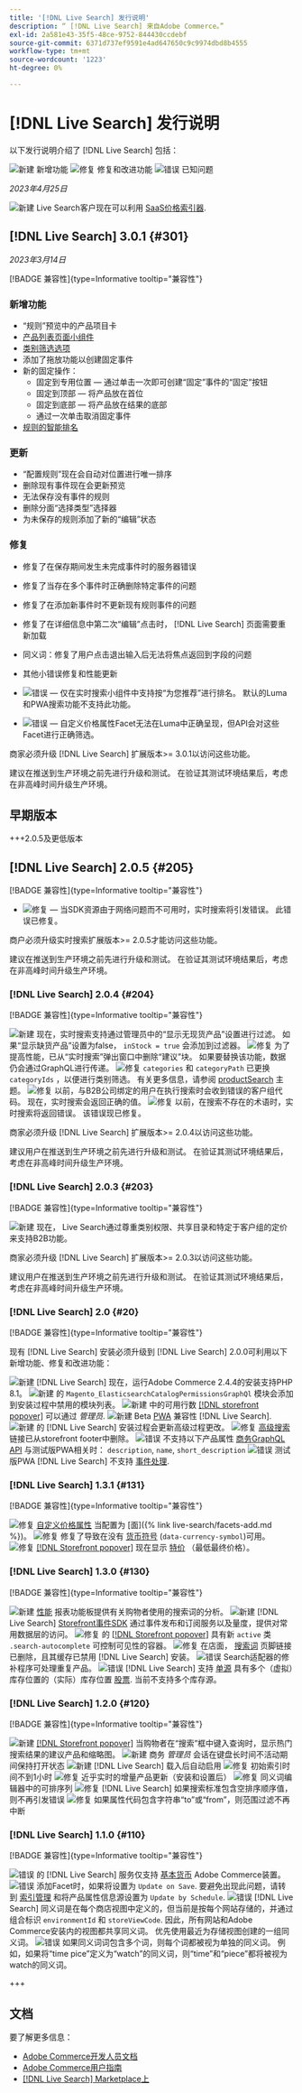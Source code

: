 ```yaml
---
title: '[!DNL Live Search] 发行说明'
description: “ [!DNL Live Search] 来自Adobe Commerce。”
exl-id: 2a581e43-35f5-48ce-9752-844430ccdebf
source-git-commit: 6371d737ef9591e4ad647650c9c9974dbd8b4555
workflow-type: tm+mt
source-wordcount: '1223'
ht-degree: 0%

---
```


# [!DNL Live Search] 发行说明

以下发行说明介绍了 [!DNL Live Search] 包括：

![新建](../assets/new.svg) 新增功能
![修复](../assets/fix.svg) 修复和改进功能
![错误](../assets/bug.svg) 已知问题


_2023年4月25日_

![新建](../assets/new.svg) Live Search客户现在可以利用 [SaaS价格索引器](../price-index/index.md).

## [!DNL Live Search] 3.0.1 {#301}

_2023年3月14日_

[!BADGE 兼容性]{type=Informative tooltip="兼容性"}

### 新增功能

* “规则”预览中的产品项目卡
* [产品列表页面小组件](https://experienceleague.adobe.com/docs/commerce-merchant-services/live-search/live-search-storefront/plp-styling.html)
* [类别筛选选项](https://developer.adobe.com/commerce/webapi/graphql/schema/live-search/queries/product-search/#facets)
* 添加了拖放功能以创建固定事件
* 新的固定操作：
   * 固定到专用位置 — 通过单击一次即可创建“固定”事件的“固定”按钮
   * 固定到顶部 — 将产品放在首位
   * 固定到底部 — 将产品放在结果的底部
   * 通过一次单击取消固定事件
* [规则的智能排名](https://experienceleague.adobe.com/docs/commerce-merchant-services/live-search/live-search-admin/rules/rules-add.html#ranking-type)

### 更新

* “配置规则”现在会自动对位置进行唯一排序
* 删除现有事件现在会更新预览
* 无法保存没有事件的规则
* 删除分面“选择类型”选择器
* 为未保存的规则添加了新的“编辑”状态

### 修复

* 修复了在保存期间发生未完成事件时的服务器错误
* 修复了当存在多个事件时正确删除特定事件的问题
* 修复了在添加新事件时不更新现有规则事件的问题
* 修复了在详细信息中第二次“编辑”点击时， [!DNL Live Search] 页面需要重新加载
* 同义词：修复了用户点击退出输入后无法将焦点返回到字段的问题
* 其他小错误修复和性能更新


* ![错误](../assets/bug.svg)  — 仅在实时搜索小组件中支持按“为您推荐”进行排名。 默认的Luma和PWA搜索功能不支持此功能。
* ![错误](../assets/bug.svg)  — 自定义价格属性Facet无法在Luma中正确呈现，但API会对这些Facet进行正确筛选。

商家必须升级 [!DNL Live Search] 扩展版本>= 3.0.1以访问这些功能。

建议在推送到生产环境之前先进行升级和测试。 在验证其测试环境结果后，考虑在非高峰时间升级生产环境。

## 早期版本

+++2.0.5及更低版本

## [!DNL Live Search] 2.0.5 {#205}

[!BADGE 兼容性]{type=Informative tooltip="兼容性"}

* ![修复](../assets/fix.svg)  — 当SDK资源由于网络问题而不可用时，实时搜索将引发错误。 此错误已修复。

商户必须升级实时搜索扩展版本>= 2.0.5才能访问这些功能。

建议在推送到生产环境之前先进行升级和测试。 在验证其测试环境结果后，考虑在非高峰时间升级生产环境。

### [!DNL Live Search] 2.0.4 {#204}

[!BADGE 兼容性]{type=Informative tooltip="兼容性"}

![新建](../assets/new.svg) 现在，实时搜索支持通过管理员中的“显示无现货产品”设置进行过滤。 如果“显示缺货产品”设置为false， `inStock = true` 会添加到过滤器。
![修复](../assets/fix.svg) 为了提高性能，已从“实时搜索”弹出窗口中删除“建议”块。 如果要替换该功能，数据仍会通过GraphQL进行传递。
![修复](../assets/fix.svg) `categories` 和 `categoryPath` 已更换 `categoryIds` ，以便进行类别筛选。 有关更多信息，请参阅 [productSearch](https://developer.adobe.com/commerce/webapi/graphql/schema/live-search/queries/product-search/) 主题。
![修复](../assets/fix.svg) 以前，与B2B公司绑定的用户在执行搜索时会收到错误的客户组代码。 现在，实时搜索会返回正确的值。
![修复](../assets/fix.svg) 以前，在搜索不存在的术语时，实时搜索将返回错误。 该错误现已修复。

商家必须升级 [!DNL Live Search] 扩展版本>= 2.0.4以访问这些功能。

建议用户在推送到生产环境之前先进行升级和测试。 在验证其测试环境结果后，考虑在非高峰时间升级生产环境。

### [!DNL Live Search] 2.0.3 {#203}

[!BADGE 兼容性]{type=Informative tooltip="兼容性"}

![新建](../assets/new.svg) 现在， Live Search通过尊重类别权限、共享目录和特定于客户组的定价来支持B2B功能。

商家必须升级 [!DNL Live Search] 扩展版本>= 2.0.3以访问这些功能。

建议用户在推送到生产环境之前先进行升级和测试。 在验证其测试环境结果后，考虑在非高峰时间升级生产环境。

### [!DNL Live Search] 2.0 {#20}

[!BADGE 兼容性]{type=Informative tooltip="兼容性"}

现有 [!DNL Live Search] 安装必须升级到 [!DNL Live Search] 2.0.0可利用以下新增功能、修复和改进功能：

![新建](../assets/new.svg) [!DNL Live Search] 现在，运行Adobe Commerce 2.4.4的安装支持PHP 8.1。
![新建](../assets/new.svg) 的 `Magento_ElasticsearchCatalogPermissionsGraphQl` 模块会添加到安装过程中禁用的模块列表。
![新建](../assets/new.svg) 中的可用行数 [[!DNL storefront popover]](quick-tour.md) 可以通过 *管理员*.
![新建](../assets/new.svg) Beta [PWA](https://developer.adobe.com/commerce/pwa-studio/) 兼容性 [!DNL Live Search].
![新建](../assets/new.svg) 的 [!DNL Live Search] 安装过程会更新高级过程更改。
![修复](../assets/fix.svg) [高级搜索](https://experienceleague.adobe.com/docs/commerce-admin/catalog/catalog/search/search.html#advanced-search) 链接已从storefront footer中删除。
![错误](../assets/bug.svg) 不支持以下产品属性 [商务GraphQL API](https://developer.adobe.com/commerce/webapi/graphql/) 与测试版PWA相关时： `description`, `name`, `short_description`
![错误](../assets/bug.svg) 测试版PWA [!DNL Live Search] 不支持 [事件处理](https://developer.adobe.com/commerce/services/shared-services/storefront-events/sdk/).

### [!DNL Live Search] 1.3.1 {#131}

[!BADGE 兼容性]{type=Informative tooltip="兼容性"}

![修复](../assets/fix.svg) [自定义价格属性](https://experienceleague.adobe.com/docs/commerce-admin/catalog/product-attributes/attributes-input-types.html) 当配置为 [面]({% link live-search/facets-add.md %})。
![修复](../assets/fix.svg) 修复了导致在没有 [货币符号](https://experienceleague.adobe.com/docs/commerce-admin/stores-sales/site-store/currency/currency-configuration.html#step-5%3A-customize-currency-symbols-(optional)) (`data-currency-symbol`)可用。
![修复](../assets/fix.svg) [[!DNL Storefront popover]](storefront-popover.md) 现在显示 [特价](https://experienceleague.adobe.com/docs/commerce-admin/catalog/products/pricing/product-price-special.html) （最低最终价格）。

### [!DNL Live Search] 1.3.0 {#130}

[!BADGE 兼容性]{type=Informative tooltip="兼容性"}

![新建](../assets/new.svg) [性能](performance.md) 报表功能板提供有关购物者使用的搜索词的分析。
![新建](../assets/new.svg) [!DNL Live Search] [Storefront事件SDK](https://developer.adobe.com/commerce/services/shared-services/storefront-events/sdk/) 通过事件发布和订阅服务以及量度，提供对常用数据层的访问。
![修复](../assets/fix.svg) 的 [[!DNL Storefront popover]](storefront-popover.md) 具有新 `active` 类 `.search-autocomplete` 可控制可见性的容器。
![修复](../assets/fix.svg) 在店面， [搜索词](https://experienceleague.adobe.com/docs/commerce-admin/catalog/catalog/search/search-terms.html#popular-search-terms) 页脚链接已删除，且其缓存已禁用 [!DNL Live Search] 安装。
![错误](../assets/bug.svg) Search适配器的修补程序可处理重复产品。
![错误](../assets/bug.svg) [!DNL Live Search] 支持 [单源](https://experienceleague.adobe.com/docs/commerce-admin/inventory/sources/sources-manage.html) 具有多个（虚拟）库存位置的（实际）库存位置 [股票](https://experienceleague.adobe.com/docs/commerce-admin/inventory/stocks/stocks-manage.html). 当前不支持多个库存源。

### [!DNL Live Search] 1.2.0 {#120}

[!BADGE 兼容性]{type=Informative tooltip="兼容性"}

![新建](../assets/new.svg) [[!DNL Storefront popover]](storefront-popover.md) 当购物者在“搜索”框中键入查询时，显示热门搜索结果的建议产品和缩略图。
![新建](../assets/new.svg) 商务 *管理员* 会话在键盘长时间不活动期间保持打开状态
![新建](../assets/new.svg) [!DNL Live Search] 载入后自动启用
![修复](../assets/fix.svg) 初始索引时间不到1小时
![修复](../assets/fix.svg) 近乎实时的增量产品更新（安装和设置后）
![修复](../assets/fix.svg) 同义词编辑器中的可排序列
![修复](../assets/fix.svg) [!DNL Live Search] 如果搜索标准包含空排序顺序值，则不再引发错误
![修复](../assets/fix.svg) 如果属性代码包含字符串“to”或“from”，则范围过滤不再中断

### [!DNL Live Search] 1.1.0 {#110}

[!BADGE 兼容性]{type=Informative tooltip="兼容性"}

![错误](../assets/bug.svg) 的 [!DNL Live Search] 服务仅支持 [基本货币](https://experienceleague.adobe.com/docs/commerce-admin/stores-sales/site-store/currency/currency-configuration.html) Adobe Commerce装置。
![错误](../assets/bug.svg) 添加Facet时，如果将设置为 `Update on Save`. 要避免出现此问题，请转到 [索引管理](https://experienceleague.adobe.com/docs/commerce-admin/systems/tools/index-management.html) 和将产品属性信息源设置为 `Update by Schedule`.
![错误](../assets/bug.svg) [!DNL Live Search] 同义词是在每个商店视图中定义的，但当前是按每个网站存储的，并通过组合标识 `environmentId` 和 `storeViewCode`. 因此，所有网站和Adobe Commerce安装内的视图都共享同义词。 优先使用最近为存储视图创建的一组同义词。
![错误](../assets/bug.svg) 如果同义词词包含多个词，则每个词都被视为单独的同义词。 例如，如果将“time pice”定义为“watch”的同义词，则“time”和“piece”都将被视为watch的同义词。

+++

## 文档

要了解更多信息：

* [Adobe Commerce开发人员文档](https://developer.adobe.com/commerce/docs)
* [Adobe Commerce用户指南](https://experienceleague.adobe.com/docs/commerce.html)
* [[!DNL Live Search] Marketplace上](https://marketplace.magento.com/magento-live-search.html)
